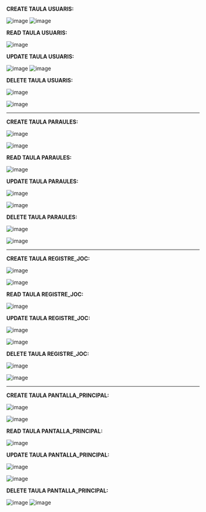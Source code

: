
**CREATE TAULA USUARIS:**

![image](https://github.com/user-attachments/assets/603ac832-6db2-4e20-9554-29da420fa9df)
![image](https://github.com/user-attachments/assets/1df33048-f25c-4a05-96f5-17a070826c4a)

**READ TAULA USUARIS:**

![image](https://github.com/user-attachments/assets/8cc8a65f-d45b-4bee-a75f-23b33bc05a9a)

**UPDATE TAULA USUARIS:**

![image](https://github.com/user-attachments/assets/3669175d-4e39-420b-999a-4747f89445b3)
![image](https://github.com/user-attachments/assets/fea7a275-b40c-416d-b48b-58d2efaff62b)

**DELETE TAULA USUARIS:**

![image](https://github.com/user-attachments/assets/ae426505-fd54-49f7-b4b6-dc6f7c6680a3)

![image](https://github.com/user-attachments/assets/c16158d4-a984-4b5d-a875-d4b06a5d77e9)

-------------------------------------------------------------------------------------------------

**CREATE TAULA PARAULES:**

![image](https://github.com/user-attachments/assets/35aa9c02-53b3-4821-b2e1-101ce2c587f0)

![image](https://github.com/user-attachments/assets/0a6e3845-138f-4624-89d7-112352e22a05)

**READ TAULA PARAULES:**

![image](https://github.com/user-attachments/assets/8a8db57a-4b9b-4a0e-967b-6b1d828da8e7)

**UPDATE TAULA PARAULES:**

![image](https://github.com/user-attachments/assets/b13e6a2b-0710-478d-8b9f-60bc4065b001)

![image](https://github.com/user-attachments/assets/06e6da70-d817-47cd-b0bf-99046e2bea25)

**DELETE TAULA PARAULES:**

![image](https://github.com/user-attachments/assets/d96c73b0-e04f-4088-b0bd-09cf9c356f25)

![image](https://github.com/user-attachments/assets/13093cbe-774f-4cf4-b260-933fb230e8d2)

-------------------------------------------------------------------------------------------------

**CREATE TAULA REGISTRE_JOC:**

![image](https://github.com/user-attachments/assets/e5b351d8-d035-4413-a5f9-11e87d0d540c)

![image](https://github.com/user-attachments/assets/4fdf10d9-75dd-423a-b7a6-0353103ff86f)

**READ TAULA REGISTRE_JOC:**

![image](https://github.com/user-attachments/assets/0b6d40f1-a694-474c-9be8-0ebca2f5ab38)

**UPDATE TAULA REGISTRE_JOC:**

![image](https://github.com/user-attachments/assets/4fd4ac27-e23d-4745-8dba-6304727c2aa0)

![image](https://github.com/user-attachments/assets/6b417f30-4964-4840-a7d6-70632fd896e9)

**DELETE TAULA REGISTRE_JOC:**

![image](https://github.com/user-attachments/assets/4cbf92ab-3f52-4b20-901b-e2d1d8c0f789)

![image](https://github.com/user-attachments/assets/ca149c4e-c7dd-43d6-acad-ec498d7b6e36)

-------------------------------------------------------------------------------------------------

**CREATE TAULA PANTALLA_PRINCIPAL:**

![image](https://github.com/user-attachments/assets/c79ab6eb-f4b4-4539-9098-b878c4ccb20c)

![image](https://github.com/user-attachments/assets/24549b0b-16e6-4c00-b1fb-48e68414126a)

**READ TAULA PANTALLA_PRINCIPAL:**

![image](https://github.com/user-attachments/assets/c29b6e57-1b2c-49e3-a29b-a7a9218ed7a4)

**UPDATE TAULA PANTALLA_PRINCIPAL:**

![image](https://github.com/user-attachments/assets/5ce5e9de-ca91-44b0-b07f-0e47685cc19e)

![image](https://github.com/user-attachments/assets/301ee765-2e3f-45e2-81fb-68b41ee15017)

**DELETE TAULA PANTALLA_PRINCIPAL:**

![image](https://github.com/user-attachments/assets/e9f4878b-2aed-462d-8ba4-8f9a49faf285)
![image](https://github.com/user-attachments/assets/83ef2e8b-ab32-4d4b-8c67-00c89ae97155)


















